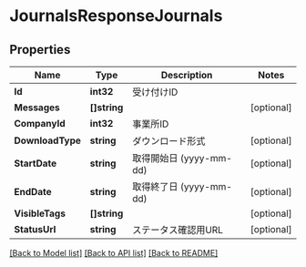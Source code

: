# JournalsResponseJournals

## Properties

Name | Type | Description | Notes
------------ | ------------- | ------------- | -------------
**Id** | **int32** | 受け付けID | 
**Messages** | **[]string** |  | [optional] 
**CompanyId** | **int32** | 事業所ID | 
**DownloadType** | **string** | ダウンロード形式 | [optional] 
**StartDate** | **string** | 取得開始日 (yyyy-mm-dd) | [optional] 
**EndDate** | **string** | 取得終了日 (yyyy-mm-dd) | [optional] 
**VisibleTags** | **[]string** |  | [optional] 
**StatusUrl** | **string** | ステータス確認用URL | [optional] 

[[Back to Model list]](../README.md#documentation-for-models) [[Back to API list]](../README.md#documentation-for-api-endpoints) [[Back to README]](../README.md)


